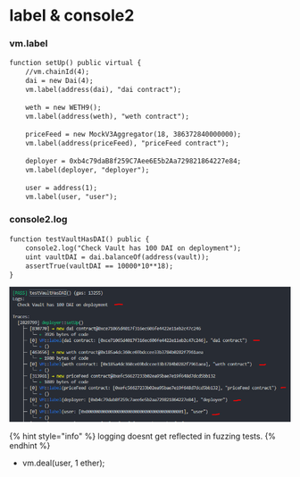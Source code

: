 # label & console2

### vm.label

```solidity
function setUp() public virtual {
    //vm.chainId(4);
    dai = new Dai(4);
    vm.label(address(dai), "dai contract");

    weth = new WETH9();
    vm.label(address(weth), "weth contract");

    priceFeed = new MockV3Aggregator(18, 386372840000000);
    vm.label(address(priceFeed), "priceFeed contract");

    deployer = 0xb4c79daB8f259C7Aee6E5b2Aa729821864227e84;
    vm.label(deployer, "deployer");

    user = address(1);
    vm.label(user, "user");
```

### console2.log

```solidity
function testVaultHasDAI() public {
    console2.log("Check Vault has 100 DAI on deployment");
    uint vaultDAI = dai.balanceOf(address(vault));
    assertTrue(vaultDAI == 10000*10**18);
}
```

![label and console2.log](<../../.gitbook/assets/image (37).png>)

{% hint style="info" %}
logging doesnt get reflected in fuzzing tests.
{% endhint %}

* vm.deal(user, 1 ether);
